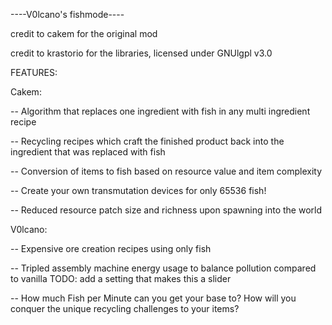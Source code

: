 ----V0lcano's fishmode----

credit to cakem for the original mod

credit to krastorio for the libraries, licensed under GNUlgpl v3.0


FEATURES:

Cakem:

-- Algorithm that replaces one ingredient with fish in any multi ingredient recipe

-- Recycling recipes which craft the finished product back into the ingredient that was replaced with fish

-- Conversion of items to fish based on resource value and item complexity

-- Create your own transmutation devices for only 65536 fish!

-- Reduced resource patch size and richness upon spawning into the world


V0lcano:

-- Expensive ore creation recipes using only fish

-- Tripled assembly machine energy usage to balance pollution compared to vanilla TODO: add a setting that makes this a slider



-- How much Fish per Minute can you get your base to? How will you conquer the unique recycling challenges to your items?
